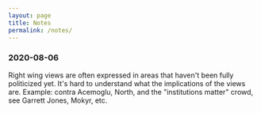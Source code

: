 ```yaml
---
layout: page
title: Notes
permalink: /notes/
---
```


### 2020-08-06

Right wing views are often expressed in areas that haven't been fully politicized yet. It's hard to understand what the implications of the views are. Example: contra Acemoglu, North, and the "institutions matter" crowd, see Garrett Jones, Mokyr, etc.
